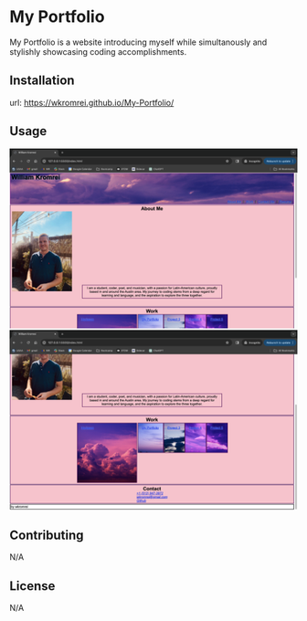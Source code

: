 # My Portfolio
My Portfolio is a website introducing myself while simultanously and stylishly showcasing coding accomplishments.

## Installation
url: 
https://wkromrei.github.io/My-Portfolio/

## Usage
![The top half of my web page, consisting of my portait on the left, and some nav bar items on the top right](./assets/images/Screenshot%202024-03-04%20at%2011.36.37%20PM.png)
![The bottom half of my webpage, consisting of links to my work, as well as three links to contact me](./assets/images/Screenshot%202024-03-04%20at%2011.36.50%20PM.png)

## Contributing

N/A

## License

N/A